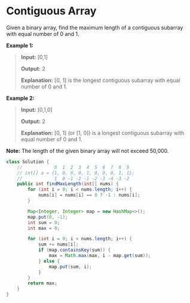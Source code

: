 # Contiguous Array

Given a binary array, find the maximum length of a contiguous subarray with equal number of 0 and 1.

**Example 1:**

> **Input:** \[0,1\] 
>
> **Output:** 2 
>
> **Explanation:** \[0, 1\] is the longest contiguous subarray with equal number of 0 and 1.

**Example 2:**

> **Input:** \[0,1,0\] 
>
> **Output:** 2 
>
> **Explanation:** \[0, 1\] \(or \[1, 0\]\) is a longest contiguous subarray with equal number of 0 and 1.

**Note:** The length of the given binary array will not exceed 50,000.

```java
class Solution {
    //            0  1  2  3  4  5  6  7  8  9
    // int[] a = {1, 0, 0, 0, 1, 0, 0, 0, 1, 1};
    //            1  0 -1 -2 -1 -2 -3 -4 -3 -2
    public int findMaxLength(int[] nums) {
        for (int i = 0; i < nums.length; i++) {
            nums[i] = nums[i] == 0 ? -1 : nums[i];
        }

        Map<Integer, Integer> map = new HashMap<>();
        map.put(0, -1);
        int sum = 0;
        int max = 0;

        for (int i = 0; i < nums.length; i++) {
            sum += nums[i];
            if (map.containsKey(sum)) {
                max = Math.max(max, i - map.get(sum));
            } else {
                map.put(sum, i);
            }
        }
        return max;
    }
}
```


